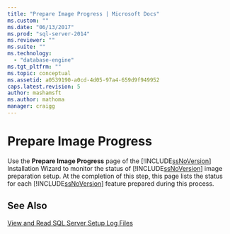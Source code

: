 ```yaml
---
title: "Prepare Image Progress | Microsoft Docs"
ms.custom: ""
ms.date: "06/13/2017"
ms.prod: "sql-server-2014"
ms.reviewer: ""
ms.suite: ""
ms.technology: 
  - "database-engine"
ms.tgt_pltfrm: ""
ms.topic: conceptual
ms.assetid: a0539190-a0cd-4d05-97a4-659d9f949952
caps.latest.revision: 5
author: mashamsft
ms.author: mathoma
manager: craigg
---
```

# Prepare Image Progress
  Use the **Prepare Image Progress** page of the [!INCLUDE[ssNoVersion](../../includes/ssnoversion-md.md)] Installation Wizard to monitor the status of [!INCLUDE[ssNoVersion](../../includes/ssnoversion-md.md)] image preparation setup. At the completion of this step, this page lists the status for each [!INCLUDE[ssNoVersion](../../includes/ssnoversion-md.md)] feature prepared during this process.  
  
## See Also  
 [View and Read SQL Server Setup Log Files](../../database-engine/install-windows/view-and-read-sql-server-setup-log-files.md)  
  
  
